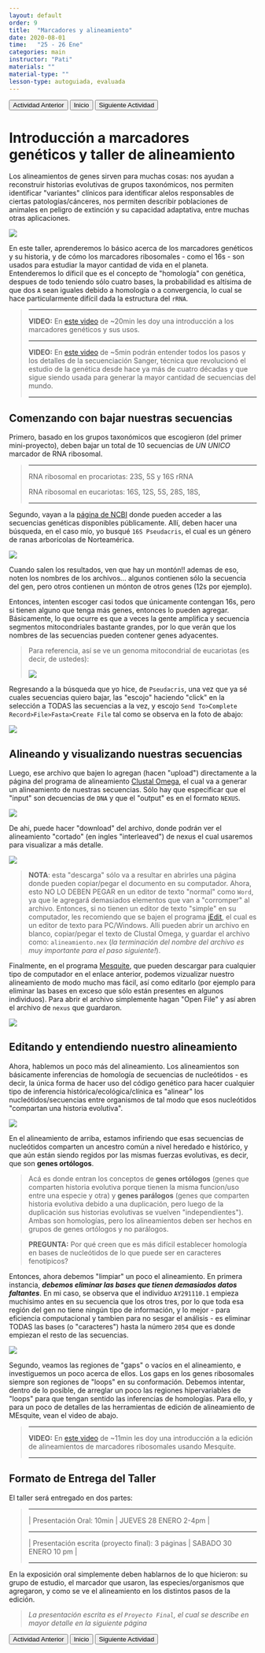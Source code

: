 ```yaml
---
layout: default
order: 9
title:  "Marcadores y alineamiento"
date: 2020-08-01
time:   "25 - 26 Ene"
categories: main
instructor: "Pati"
materials: ""
material-type: ""
lesson-type: autoguiada, evaluada
---
```


<a href="https://pesalerno.github.io/genetica2021/main/2020/08/01/8_geno-feno-2.html"><button>Actividad Anterior</button></a>		<a href="https://pesalerno.github.io/genetica2021/"><button>Inicio</button></a>    <a href="https://pesalerno.github.io/genetica2021/main/2020/08/01/10_final.html"><button>Siguiente Actividad</button></a>

# Introducción a marcadores genéticos y taller de alineamiento 


 
 
Los alineamientos de genes sirven para muchas cosas: nos ayudan a reconstruir historias evolutivas de grupos taxonómicos, nos permiten identificar "variantes" clínicos para identificar alelos responsables de ciertas patologías/cánceres, nos permiten describir poblaciones de animales en peligro de extinción y su capacidad adaptativa, entre muchas otras aplicaciones. 

![](https://github.com/pesalerno/genetica2021/blob/main/files/rDNA.png?raw=true)<br>

En este taller, aprenderemos lo básico acerca de los marcadores genéticos y su historia, y de cómo los marcadores ribosomales - como el 16s - son usados para estudiar la mayor cantidad de vida en el planeta. Entenderemos lo díficil que es el concepto de "homología" con genética, despues de todo teniendo sólo cuatro bases, la probabilidad es altísima de que dos `A` sean iguales debido a homología o a convergencia, lo cual se hace particularmente difícil dada la estructura del `rRNA`. 


>--------------------------
>
>**VIDEO:** En [este video](https://www.loom.com/share/cc64b327133f40ae834a7cb1c76c0770) de ~20min les doy una introducción a los marcadores genéticos y sus usos.
>
>--------------------------
>
>**VIDEO:** En [este video](https://www.youtube.com/watch?v=wdS3j0TgbjM) de ~5min podrán entender todos los pasos y los detalles de la secuenciación Sanger, técnica que revolucionó el estudio de la genética desde hace ya más de cuatro décadas y que sigue siendo usada para generar la mayor cantidad de secuencias del mundo. 
>
>--------------------------



## Comenzando con bajar nuestras secuencias


Primero, basado en los grupos taxonómicos que escogieron (del primer mini-proyecto), deben bajar un total de 10 secuencias de *UN UNICO* marcador de RNA ribosomal. 

>-----------------------------------------------------
>RNA ribosomal en procariotas: 23S, 5S y 16S rRNA
>
>RNA ribosomal en eucariotas:  16S, 12S, 5S, 28S, 18S,
>
>--------------------------------



Segundo, vayan a la [página de NCBI](https://www.ncbi.nlm.nih.gov/nuccore/) donde pueden acceder a las secuencias genéticas disponibles públicamente. Allí, deben hacer una búsqueda, en el caso mío, yo busqué `16S Pseudacris`, el cual es un género de ranas arborícolas de Norteamérica. 

![](https://github.com/pesalerno/genetica2021/blob/main/files/ncbi.png?raw=true)<br>

Cuando salen los resultados, ven que hay un montón!! ademas de eso, noten los nombres de los archivos... algunos contienen sólo la secuencia del gen, pero otros contienen un mónton de otros genes (12s por ejemplo).



Entonces, intenten escoger casi todos que únicamente contengan 16s, pero si tienen alguno que tenga más genes, entonces lo pueden agregar. Básicamente, lo que ocurre es que a veces la gente amplifica y secuencia segmentos mitocondriales bastante grandes, por lo que verán que los nombres de las secuencias pueden contener genes adyacentes. 

>Para referencia, así se ve un genoma mitocondrial de eucariotas (es decir, de ustedes): 
>
>![](https://github.com/pesalerno/genetica2021/blob/main/files/mtDNA-genome.png?raw=true)<br>
>


Regresando a la búsqueda que yo hice, de `Pseudacris`, una vez que ya sé cuales secuencias quiero bajar, las "escojo" haciendo "click" en la selección a TODAS las secuencias a la vez, y escojo `Send To>Complete Record>File>Fasta>Create File` tal como se observa en la foto de abajo:

![](https://github.com/pesalerno/genetica2021/blob/main/files/pseudacris-download.png?raw=true)<br>


## Alineando y visualizando nuestras secuencias

Luego, ese archivo que bajen lo agregan (hacen "upload") directamente a la página del programa de alineamiento [Clustal Omega](https://www.ebi.ac.uk/Tools/msa/clustalo/), el cual va a generar un alineamiento de nuestras secuencias. Sólo hay que especificar que el "input" son decuencias de `DNA` y que el "output" es en el formato `NEXUS`.  

![](https://github.com/pesalerno/genetica2021/blob/main/files/clustal-input.png?raw=true)<br>

De ahi, puede hacer "download" del archivo, donde podrán ver el alineamiento "cortado" (en ingles "interleaved") de nexus el cual usaremos para visualizar a más detalle. 


![](https://github.com/pesalerno/genetica2021/blob/main/files/clustal-output.png?raw=true)<br>

>**NOTA**: esta "descarga" sólo va a resultar en abrirles una página donde pueden copiar/pegar el documento en su computador. Ahora, esto NO LO DEBEN PEGAR en un editor de texto "normal" como `Word`, ya que le agregará demasiados elementos que van a "corromper" al archivo. Entonces, si no tienen un editor de texto "simple" en su computador, les recomiendo que se bajen el programa [jEdit](http://www.jedit.org/), el cual es un editor de texto para PC/Windows. Alli pueden abrir un archivo en blanco, copiar/pegar el texto de Clustal Omega, y guardar el archivo como: `alineamiento.nex` (*la terminación del nombre del archivo es muy importante para el paso siguiente!*).


Finalmente, en el programa [Mesquite](https://www.mesquiteproject.org/Installation.html), que pueden descargar para cualquier tipo de computador en el enlace anterior, podemos vizualizar nuestro alineamiento de modo mucho mas fácil, así como editarlo (por ejemplo para eliminar las bases en exceso que sólo están presentes en algunos individuos). Para abrir el archivo simplemente hagan "Open File" y así abren el archivo de `nexus` que guardaron. 



![](https://github.com/pesalerno/genetica2021/blob/main/files/mesquite-align.png?raw=true)<br>

## Editando y entendiendo nuestro alineamiento

Ahora, hablemos un poco más del alineamiento. Los alineamientos son básicamente inferencias de homología de secuencias de nucleótidos - es decir, la única forma de hacer uso del código genético para hacer cualquier tipo de inferencia histórica/ecológica/clínica es "alinear" los nucleótidos/secuencias entre organismos de tal modo que esos nucleótidos "compartan una historia evolutiva". 

![](https://github.com/pesalerno/genetica2021/blob/main/files/homology.png?raw=true)<br>


En el alineamiento de arriba, estamos infiriendo que esas secuencias de nucleótidos comparten un ancestro común a nivel heredado e histórico, y que aún están siendo regidos por las mismas fuerzas evolutivas, es decir, que son **genes ortólogos**. 



> Acá es donde entran los conceptos de **genes ortólogos** (genes que comparten historia evolutiva porque tienen la misma funcion/uso entre una especie y otra) y **genes parálogos** (genes que comparten historia evolutiva debido a una duplicación, pero luego de la duplicación sus historias evolutivas se vuelven "independientes"). Ambas son homologías, pero los alineamientos deben ser hechos en grupos de genes ortólogos y no parálogos. 

> **PREGUNTA:** Por qué creen que es más difícil establecer homología en bases de nucleótidos de lo que puede ser en caracteres fenotípicos? 


Entonces, ahora debemos "limpiar" un poco el alineamiento. En primera instancia, ***debemos eliminar las bases que tienen demasiados datos faltantes***. En mi caso, se observa que el individuo `AY291110.1` empieza muchisimo antes en su secuencia que los otros tres, por lo que toda esa región del gen no tiene ningún tipo de información, y lo mejor - para eficiencia computacional y tambien para no sesgar el análisis - es eliminar TODAS las bases (o "caracteres") hasta la número `2054` que es donde empiezan el resto de las secuencias. 

![](https://github.com/pesalerno/genetica2021/blob/main/files/align-2.png?raw=true)<br>


Segundo, veamos las regiones de "gaps" o vacíos en el alineamiento, e investiguemos un poco acerca de ellos. Los gaps en los genes ribosomales siempre son regiones de "loops" en su conformación. Debemos intentar, dentro de lo posible, de arreglar un poco las regiones hipervariables de "loops" para que tengan sentido las inferencias de homologías. Para ello, y para un poco de detalles de las herramientas de edición de alineamiento de MEsquite, vean el video de abajo. 

>--------------------------
>
>**VIDEO:** En [este video](https://www.loom.com/share/86bcea7ed032428b99a1b6bfbd9eecff) de ~11min les doy una introducción a la edición de alineamientos de marcadores ribosomales usando Mesquite. 
>
>--------------------------

## Formato de Entrega del Taller

El taller será entregado en dos partes:

>------------------
> | Presentación Oral: 10min | JUEVES 28 ENERO 2-4pm |
>
>--------------------
> | Presentación escrita (proyecto final): 3 páginas | SABADO 30 ENERO 10 pm |
>
>----------------------
 
 En la exposición oral simplemente deben hablarnos de lo que hicieron: su grupo de estudio, el marcador que usaron, las especies/organismos que agregaron, y como se ve el alineamiento en los distintos pasos de la edición. 
 
 >*La presentación escrita es el `Proyecto Final`, el cual se describe en mayor detalle en la siguiente página*
 
 
<a href="https://pesalerno.github.io/genetica2021/main/2020/08/01/8_geno-feno-2.html"><button>Actividad Anterior</button></a>		<a href="https://pesalerno.github.io/genetica2021/"><button>Inicio</button></a>    <a href="https://pesalerno.github.io/genetica2021/main/2020/08/01/10_final.html"><button>Siguiente Actividad</button></a>






